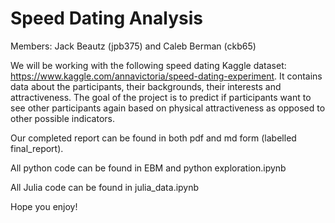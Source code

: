 # Speed Dating Analysis

Members: Jack Beautz (jpb375) and Caleb Berman (ckb65)

We will be working with the following speed dating Kaggle dataset: https://www.kaggle.com/annavictoria/speed-dating-experiment. It contains data about the participants, their backgrounds, their interests and attractiveness. The goal of the project is to predict if participants want to see other participants again based on physical attractiveness as opposed to other possible indicators.

Our completed report can be found in both pdf and md form (labelled final_report).

All python code can be found in EBM and python exploration.ipynb 

All Julia code can be found in julia_data.ipynb

Hope you enjoy!
